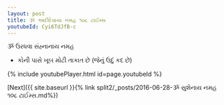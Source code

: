 ```yaml
---
layout: post
title: ૐ આદીદેવાયા નમહ ૧૦૮ ટાઈમ્સ
youtubeId: Cyi6TdJfB-c
---
```

 
 
 ૐ ઉરધવા સંહ્નાનાય નમહ  
 
 -  કોની પાસે ખૂબ મોટી તાકાત છે (જેનું ઉદું કદ છે) 
 
  
 
  
 
 
 
 
 
 


{% include youtubePlayer.html id=page.youtubeId %}
 
[Next]({{ site.baseurl }}{% link  split2/_posts/2016-06-28-ૐ સુશેનાય નમહ ૧૦૮ ટાઈમ્સ.md%})
 
